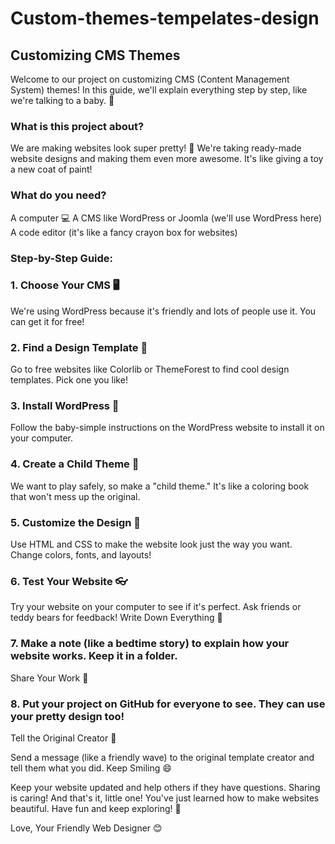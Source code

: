 # Custom-themes-tempelates-design

## Customizing CMS Themes 

Welcome to our project on customizing CMS (Content Management System) themes! In this guide, we'll explain everything step by step, like we're talking to a baby. 🍼

### What is this project about?
We are making websites look super pretty! 🌈 We're taking ready-made website designs and making them even more awesome. It's like giving a toy a new coat of paint!

### What do you need? 

A computer 💻
A CMS like WordPress or Joomla (we'll use WordPress here)
A code editor (it's like a fancy crayon box for websites)

### Step-by-Step Guide:

### 1. Choose Your CMS 🖥️

We're using WordPress because it's friendly and lots of people use it. You can get it for free!

### 2. Find a Design Template 🎨

Go to free websites like Colorlib or ThemeForest to find cool design templates. Pick one you like!

### 3. Install WordPress 🚀

Follow the baby-simple instructions on the WordPress website to install it on your computer.

### 4. Create a Child Theme 👶

We want to play safely, so make a "child theme." It's like a coloring book that won't mess up the original.

### 5. Customize the Design 🎉

Use HTML and CSS to make the website look just the way you want. Change colors, fonts, and layouts!

### 6. Test Your Website 👓

Try your website on your computer to see if it's perfect. Ask friends or teddy bears for feedback!
Write Down Everything 📝

### 7. Make a note (like a bedtime story) to explain how your website works. Keep it in a folder.
Share Your Work 🤝

### 8. Put your project on GitHub for everyone to see. They can use your pretty design too!
Tell the Original Creator 📢

Send a message (like a friendly wave) to the original template creator and tell them what you did.
Keep Smiling 😄

Keep your website updated and help others if they have questions. Sharing is caring!
And that's it, little one! You've just learned how to make websites beautiful. Have fun and keep exploring! 🌟

Love,
Your Friendly Web Designer 😊
